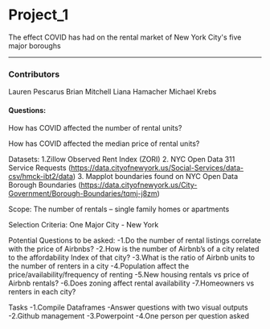  # Project_1

The effect COVID has had on the rental market of New York City's five major boroughs
_____
### Contributors
Lauren Pescarus
Brian Mitchell
Liana Hamacher
Michael Krebs


#### Questions:
How has COVID affected the number of rental units?

How has COVID affected the median price of rental units?



Datasets:
1.Zillow Observed Rent Index (ZORI)
2. NYC Open Data 311 Service Requests (https://data.cityofnewyork.us/Social-Services/data-csv/hmck-ibt2/data)
3. Mapplot boundaries found on NYC Open Data Borough Boundaries (https://data.cityofnewyork.us/City-Government/Borough-Boundaries/tqmj-j8zm)

Scope:
The number of rentals – single family homes or apartments

Selection Criteria:
One Major City - New York

Potential Questions to be asked:
-1.Do the number of rental listings correlate with the price of Airbnbs?
-2.How is the number of Airbnb’s of a city related to the affordability Index of that city?
-3.What is the ratio of Airbnb units to the number of renters in a city
-4.Population affect the price/availability/frequency of renting
-5.New housing rentals vs price of Airbnb rentals?
-6.Does zoning affect rental availability
-7.Homeowners vs renters in each city?

Tasks
-1.Compile Dataframes
	-Answer questions with two visual outputs
-2.Github management
-3.Powerpoint
-4.One person per question asked
